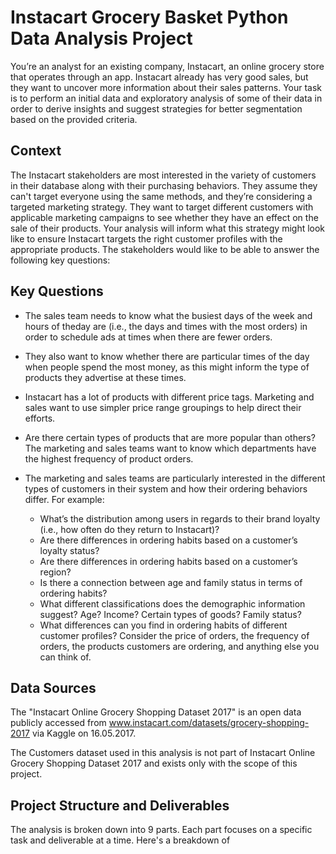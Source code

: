 # Instacart Grocery Basket Python Data Analysis Project

You’re an analyst for an existing company, Instacart, an online grocery store that operates through an app. Instacart already has very good sales, but they want to uncover more information about their sales patterns. 
Your task is to perform an initial data and exploratory analysis of some of their data in order to derive insights and suggest strategies for better segmentation based on the provided criteria.

## Context
The Instacart stakeholders are most interested in the variety of customers in their database along with their purchasing behaviors. They assume they can't target everyone using the same methods, and they’re considering a targeted marketing strategy. They want to target different customers with applicable marketing campaigns to see whether they have an effect on the sale of their products. Your analysis will inform what this strategy might look like to ensure Instacart targets the right customer profiles with the appropriate products. The stakeholders would like to be able to answer the following key questions:

## Key Questions

* The sales team needs to know what the busiest days of the week and hours of theday are (i.e., the days and times with the most orders) in order to schedule ads at times when there are fewer orders.
* They also want to know whether there are particular times of the day when people spend the most money, as this might inform the type of products they advertise at these times.
* Instacart has a lot of products with different price tags. Marketing and sales want to use simpler price range groupings to help direct their efforts.
* Are there certain types of products that are more popular than others? The marketing and sales teams want to know which departments have the highest frequency of product orders.
* The marketing and sales teams are particularly interested in the different types of customers in their system and how their ordering behaviors differ. For example:

  * What’s the distribution among users in regards to their brand loyalty (i.e., how often do they return to Instacart)?
  * Are there differences in ordering habits based on a customer’s loyalty status?
  * Are there differences in ordering habits based on a customer’s region?
  * Is there a connection between age and family status in terms of ordering habits?
  * What different classifications does the demographic information suggest? Age? Income? Certain types of goods? Family status?
  * What differences can you find in ordering habits of different customer profiles? Consider the price of orders, the frequency of orders, the products customers are ordering, and anything else you can think of.

## Data Sources
The "Instacart Online Grocery Shopping Dataset 2017" is an open data publicly accessed from www.instacart.com/datasets/grocery-shopping-2017 via Kaggle on 16.05.2017.

The Customers dataset used in this analysis is not part of Instacart Online Grocery Shopping Dataset 2017 and exists only with the scope of this project.

## Project Structure and Deliverables
The analysis is broken down into 9 parts. Each part focuses on a specific task and deliverable at a time. Here's a breakdown of 
